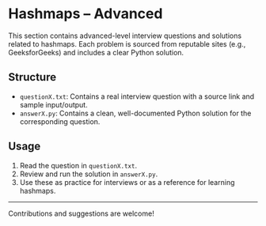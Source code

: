# Hashmaps – Advanced

This section contains advanced-level interview questions and solutions related to hashmaps. Each problem is sourced from reputable sites (e.g., GeeksforGeeks) and includes a clear Python solution.

## Structure
- `questionX.txt`: Contains a real interview question with a source link and sample input/output.
- `answerX.py`: Contains a clean, well-documented Python solution for the corresponding question.

## Usage
1. Read the question in `questionX.txt`.
2. Review and run the solution in `answerX.py`.
3. Use these as practice for interviews or as a reference for learning hashmaps.

---

Contributions and suggestions are welcome! 